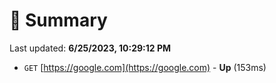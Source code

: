 # 📖 Summary
Last updated: **6/25/2023, 10:29:12 PM**

- `GET` [https://google.com](https://google.com) - **Up** (153ms)
